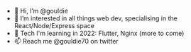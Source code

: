 - 👋 Hi, I’m @gouldie
- 👀 I’m interested in all things web dev, specialising in the React/Node/Express space
- 🌱 Tech I'm learning in 2022: Flutter, Nginx (more to come)
- 📫 Reach me @gouldie70 on twitter

<!---
gouldie/gouldie is a ✨ special ✨ repository because its `README.md` (this file) appears on your GitHub profile.
You can click the Preview link to take a look at your changes.
--->
